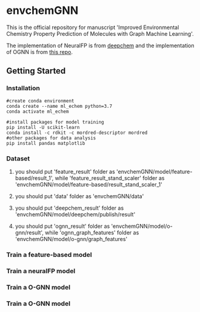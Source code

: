 # envchemGNN

This is the official repository for manuscript 'Improved Environmental Chemistry Property Prediction of Molecules with Graph Machine Learning'.

The implementation of NeuralFP is from [deepchem](https://deepchem.io/) and the implementation of OGNN is from [this repo](https://github.com/O-GNN/O-GNN).

## Getting Started

### Installation

```
#create conda environment
conda create --name ml_echem python=3.7
conda activate ml_echem

#install packages for model training
pip install -U scikit-learn 
conda install -c rdkit -c mordred-descriptor mordred
#other packages for data analysis
pip install pandas matplotlib
```

### Dataset

1. you should put 'feature_result' folder as 'envchemGNN/model/feature-based/result_1', while 'feature_result_stand_scaler' folder as 'envchemGNN/model/feature-based/result_stand_scaler_1'

2. you should put 'data' folder as 'envchemGNN/data'

3. you should put 'deepchem_result' folder as 'envchemGNN/model/deepchem/publish/result'

4. you should put 'ognn_result' folder as 'envchemGNN/model/o-gnn/result', while 'ognn_graph_features' folder as 'envchemGNN/model/o-gnn/graph_features'

### Train a feature-based model

### Train a neuralFP model

### Train a O-GNN model

### Train a O-GNN model
